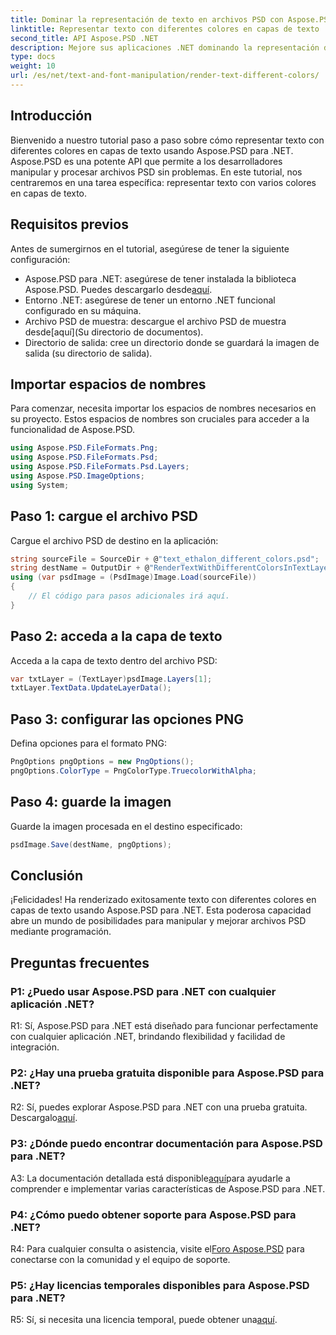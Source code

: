 ```yaml
---
title: Dominar la representación de texto en archivos PSD con Aspose.PSD para .NET
linktitle: Representar texto con diferentes colores en capas de texto
second_title: API Aspose.PSD .NET
description: Mejore sus aplicaciones .NET dominando la representación de texto con diversos colores en archivos PSD usando Aspose.PSD. Eleve sus capacidades de diseño sin esfuerzo.
type: docs
weight: 10
url: /es/net/text-and-font-manipulation/render-text-different-colors/
---
```

## Introducción
Bienvenido a nuestro tutorial paso a paso sobre cómo representar texto con diferentes colores en capas de texto usando Aspose.PSD para .NET. Aspose.PSD es una potente API que permite a los desarrolladores manipular y procesar archivos PSD sin problemas. En este tutorial, nos centraremos en una tarea específica: representar texto con varios colores en capas de texto.
## Requisitos previos
Antes de sumergirnos en el tutorial, asegúrese de tener la siguiente configuración:
-  Aspose.PSD para .NET: asegúrese de tener instalada la biblioteca Aspose.PSD. Puedes descargarlo desde[aquí](https://releases.aspose.com/psd/net/).
- Entorno .NET: asegúrese de tener un entorno .NET funcional configurado en su máquina.
-  Archivo PSD de muestra: descargue el archivo PSD de muestra desde[aquí](Su directorio de documentos).
- Directorio de salida: cree un directorio donde se guardará la imagen de salida (su directorio de salida).
## Importar espacios de nombres
Para comenzar, necesita importar los espacios de nombres necesarios en su proyecto. Estos espacios de nombres son cruciales para acceder a la funcionalidad de Aspose.PSD.
```csharp
using Aspose.PSD.FileFormats.Png;
using Aspose.PSD.FileFormats.Psd;
using Aspose.PSD.FileFormats.Psd.Layers;
using Aspose.PSD.ImageOptions;
using System;
```
## Paso 1: cargue el archivo PSD
Cargue el archivo PSD de destino en la aplicación:
```csharp
string sourceFile = SourceDir + @"text_ethalon_different_colors.psd";
string destName = OutputDir + @"RenderTextWithDifferentColorsInTextLayer_out.png";
using (var psdImage = (PsdImage)Image.Load(sourceFile))
{
    // El código para pasos adicionales irá aquí.
}
```
## Paso 2: acceda a la capa de texto
Acceda a la capa de texto dentro del archivo PSD:
```csharp
var txtLayer = (TextLayer)psdImage.Layers[1];
txtLayer.TextData.UpdateLayerData();
```
## Paso 3: configurar las opciones PNG
Defina opciones para el formato PNG:
```csharp
PngOptions pngOptions = new PngOptions();
pngOptions.ColorType = PngColorType.TruecolorWithAlpha;
```
## Paso 4: guarde la imagen
Guarde la imagen procesada en el destino especificado:
```csharp
psdImage.Save(destName, pngOptions);
```
## Conclusión

¡Felicidades! Ha renderizado exitosamente texto con diferentes colores en capas de texto usando Aspose.PSD para .NET. Esta poderosa capacidad abre un mundo de posibilidades para manipular y mejorar archivos PSD mediante programación.

## Preguntas frecuentes

### P1: ¿Puedo usar Aspose.PSD para .NET con cualquier aplicación .NET?

R1: Sí, Aspose.PSD para .NET está diseñado para funcionar perfectamente con cualquier aplicación .NET, brindando flexibilidad y facilidad de integración.

### P2: ¿Hay una prueba gratuita disponible para Aspose.PSD para .NET?

 R2: Sí, puedes explorar Aspose.PSD para .NET con una prueba gratuita. Descargalo[aquí](https://releases.aspose.com/).

### P3: ¿Dónde puedo encontrar documentación para Aspose.PSD para .NET?

 A3: La documentación detallada está disponible[aquí](https://reference.aspose.com/psd/net/)para ayudarle a comprender e implementar varias características de Aspose.PSD para .NET.

### P4: ¿Cómo puedo obtener soporte para Aspose.PSD para .NET?

 R4: Para cualquier consulta o asistencia, visite el[Foro Aspose.PSD](https://forum.aspose.com/c/psd/34) para conectarse con la comunidad y el equipo de soporte.

### P5: ¿Hay licencias temporales disponibles para Aspose.PSD para .NET?

 R5: Sí, si necesita una licencia temporal, puede obtener una[aquí](https://purchase.aspose.com/temporary-license/).